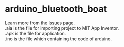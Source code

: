 # arduino_bluetooth_boat
Learn more from the Issues page.    
.aia is the file for importing project to MIT App Inventor.  
.apk is the file for application.  
.ino is the file which containing the code of arduino.
